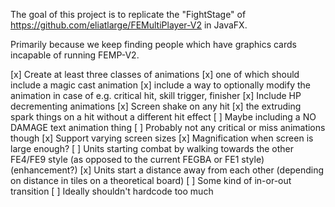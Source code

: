 

The goal of this project is to replicate the "FightStage" of
https://github.com/eliatlarge/FEMultiPlayer-V2 in JavaFX.

Primarily because we keep finding people which have graphics cards incapable of running FEMP-V2.

[x] Create at least three classes of animations
  [x] one of which should include a magic cast animation
  [x] include a way to optionally modify the animation in case of e.g. critical hit, skill trigger, finisher
[x] Include HP decrementing animations
  [x] Screen shake on any hit
  [x] the extruding spark things on a hit without a different hit effect
  [ ] Maybe including a NO DAMAGE text animation thing 
  [ ] Probably not any critical or miss animations though
[x] Support varying screen sizes
  [x] Magnification when screen is large enough?
[ ] Units starting combat by walking towards the other FE4/FE9 style (as opposed to the current FEGBA or FE1 style) (enhancement?)
[x] Units start a distance away from each other (depending on distance in tiles on a theoretical board)
[ ] Some kind of in-or-out transition
[ ] Ideally shouldn't hardcode too much

